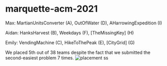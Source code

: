 # marquette-acm-2021

Max: MartianUnitsConverter (A), OutOfWater (D), AHarrowingExpedition (I)

Aidan: HanksHarvest (B), Weekdays (F), \[TheMissingKey\] (H)

Emily: VendingMachine (C), HikeToThePeak (E), \[CityGrid\] (G)


We placed 5th out of 38 teams despite the fact that we submitted the second-easiest problem 7 times.
![placement ss](https://cdn.discordapp.com/attachments/819035943340081152/835314033346609172/unknown.png)
